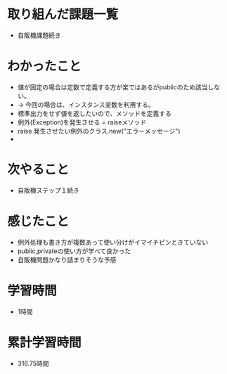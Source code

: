 # 取り組んだ課題一覧
- 自販機課題続き

# わかったこと
- 値が固定の場合は定数で定義する方が楽ではあるがpublicのため該当しない。
- →  今回の場合は、インスタンス変数を利用する。
- 標準出力をせず値を返したいので、メソッドを定義する
- 例外(Exception)を発生させる = raiseメソッド
- raise 発生させたい例外のクラス.new("エラーメッセージ")
- 

# 次やること
- 自販機ステップ１続き

# 感じたこと
- 例外処理も書き方が複数あって使い分けがイマイチピンときていない
- public,privateの使い方が学べて良かった
- 自販機問題かなり詰まりそうな予感

# 学習時間
- 1時間

# 累計学習時間
- 316.75時間
